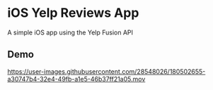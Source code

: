 # iOS Yelp Reviews App

A simple iOS app using the Yelp Fusion API

## Demo

https://user-images.githubusercontent.com/28548026/180502655-a30747b4-32e4-49fb-a1e5-46b37ff21a05.mov

